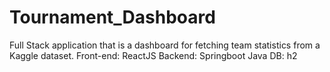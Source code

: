 # Tournament_Dashboard
Full Stack application that is a dashboard for fetching team statistics from a Kaggle dataset. Front-end: ReactJS Backend: Springboot Java DB: h2
